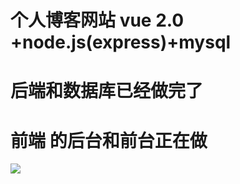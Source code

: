 # 个人博客网站  vue 2.0 +node.js(express)+mysql

# 后端和数据库已经做完了 

# 前端 的后台和前台正在做





![](C:\Users\阳光\Desktop\aa.png)